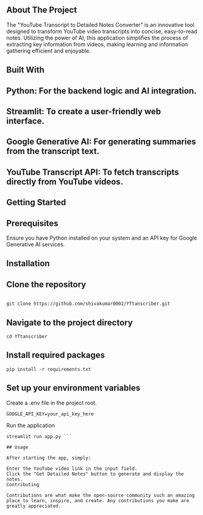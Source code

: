 ## About The Project

The "YouTube Transcript to Detailed Notes Converter" is an innovative tool designed to transform YouTube video transcripts into concise, easy-to-read notes. Utilizing the power of AI, this application simplifies the process of extracting key information from videos, making learning and information gathering efficient and enjoyable.

## Built With
## Python: For the backend logic and AI integration.
## Streamlit: To create a user-friendly web interface.
## Google Generative AI: For generating summaries from the transcript text.
## YouTube Transcript API: To fetch transcripts directly from YouTube videos. 

## Getting Started

## Prerequisites
Ensure you have Python installed on your system and an API key for Google Generative AI services.
## Installation
## Clone the repository
```

git clone https://github.com/shivakumar0002/YTtanscriber.git
```
## Navigate to the project directory
```
cd YTtanscriber
```
## Install required packages
```
pip install -r requirements.txt
 ```
 ## Set up your environment variables
Create a .env file in the project root.
```Add your Google API key:
GOOGLE_API_KEY=your_api_key_here
 ```

Run the application
```
streamlit run app.py ```

## Usage

After starting the app, simply:

Enter the YouTube video link in the input field.
Click the "Get Detailed Notes" button to generate and display the notes.
Contributing

Contributions are what make the open-source community such an amazing place to learn, inspire, and create. Any contributions you make are greatly appreciated.
